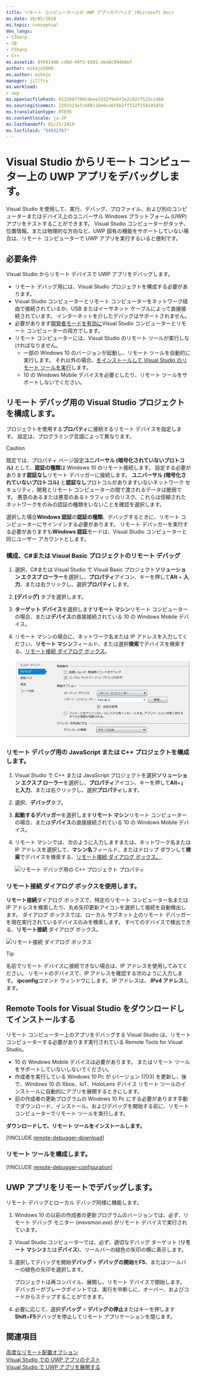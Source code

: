 ```yaml
---
title: リモート コンピューター上の UWP アプリのデバッグ |Microsoft Docs
ms.date: 10/05/2018
ms.topic: conceptual
dev_langs:
- CSharp
- VB
- FSharp
- C++
ms.assetid: 0f6814d6-cd0d-49f3-b501-dea8c094b8ef
author: mikejo5000
ms.author: mikejo
manager: jillfra
ms.workload:
- uwp
ms.openlocfilehash: 9125887789cdeee3152f9ebf3e2c82cf523cc468
ms.sourcegitcommit: 2193323efc608118e0ce6f6b2ff532f158245d56
ms.translationtype: MTE95
ms.contentlocale: ja-JP
ms.lasthandoff: 01/25/2019
ms.locfileid: "54932767"
---
```

# <a name="debug-uwp-apps-on-remote-machines-from-visual-studio"></a>Visual Studio からリモート コンピューター上の UWP アプリをデバッグします。
  
Visual Studio を使用して、実行、デバッグ、プロファイル、および別のコンピューターまたはデバイス上のユニバーサル Windows プラットフォーム (UWP) アプリをテストすることができます。 Visual Studio コンピューターがタッチ、位置情報、または物理的な方向など、UWP 固有の機能をサポートしていない場合は、リモート コンピューターで UWP アプリを実行するいると便利です。 

##  <a name="BKMK_Prerequisites"></a> 必要条件  

Visual Studio からリモート デバイスで UWP アプリをデバッグします。  
  
- リモート デバッグ用には、Visual Studio プロジェクトを構成する必要があります。
- Visual Studio コンピューターとリモート コンピューターをネットワーク経由で接続されているか、USB またはイーサネット ケーブルによって直接接続されています。 インターネットを介したデバッグはサポートされません。  
- 必要があります[開発者モードを有効に](/windows/uwp/get-started/enable-your-device-for-development)Visual Studio コンピューターとリモート コンピューターの両方でします。 
- リモート コンピューターには、Visual Studio のリモート ツールが実行しなければなりません。 
  - 一部の Windows 10 のバージョンが起動し、リモート ツールを自動的に実行します。 それ以外の場合、[をインストールして Visual Studio のリモート ツールを実行](#BKMK_download)します。
  - 10 の Windows Mobile デバイスを必要としたり、リモート ツールをサポートしないでください。 

##  <a name="BKMK_ConnectVS"></a> リモート デバッグ用の Visual Studio プロジェクトを構成します。
<a name="BKMK_DirectConnect"></a> プロジェクトを使用する**プロパティ**に接続するリモート デバイスを指定します。 設定は、プログラミング言語によって異なります。 

> [!CAUTION]
> 既定では、プロパティ ページ設定**ユニバーサル (暗号化されていないプロトコル)** として、**認証の種類**は Windows 10 のリモート接続します。 設定する必要があります**認証なし**リモート デバッガーに接続します。 **ユニバーサル (暗号化されていないプロトコル)** と**認証なし**プロトコルがありますいないネットワーク セキュリティ、開発とリモート コンピューターの間で渡されるデータは脆弱です。 悪意のあるまたは悪意のあるトラフィックのリスク、これらは信頼されたネットワークをのみの認証の種類をいないことを確認を選択します。 
>
>選択した場合**Windows 認証**の**認証の種類**、デバッグするときに、リモート コンピューターにサインインする必要があります。 リモート デバッガーを実行する必要がありますも**Windows 認証**モードは、Visual Studio コンピューターと同じユーザー アカウントとします。

###  <a name="BKMK_Choosing_the_remote_device_for_C__and_Visual_Basic_projects"></a> 構成、C#または Visual Basic プロジェクトのリモート デバッグ  

1. 選択、C#または Visual Studio で Visual Basic プロジェクト**ソリューション エクスプ ローラー**を選択し、**プロパティ**アイコン、キーを押して**Alt** + **入力**、または右クリックし、選択**プロパティ**します。
  
1.  **[デバッグ]** タブを選択します。  
  
1.  **ターゲット デバイス**を選択します**リモート マシン**リモート コンピューターの場合、または**デバイス**の直接接続されている 10 の Windows Mobile デバイス。  
  
1.  リモート マシンの場合に、ネットワーク名または IP アドレスを入力してください、**リモート マシン**フィールド、または選択**検索**でデバイスを検索する、[リモート接続 ダイアログ ボックス](#remote-connections)。 
    
    ![リモート デバッグ用のプロジェクトのプロパティを管理](../debugger/media/vsrun_managed_projprop_remote.png "デバッグ マネージ プロジェクトのプロパティ")  
    
###  <a name="BKMK_Choosing_the_remote_device_for_JavaScript_and_C___projects"></a> リモート デバッグ用の JavaScript または C++ プロジェクトを構成します。   
  
1.  Visual Studio で C++ または JavaScript プロジェクトを選択**ソリューション エクスプ ローラー**を選択し、**プロパティ**アイコン、キーを押して**Alt**+**」と入力**、または右クリックし、選択**プロパティ**します。
  
1.  選択、**デバッグ**タブ。  
  
3.  **起動するデバッガー**を選択します**リモート マシン**リモート コンピューターの場合、または**デバイス**の直接接続されている 10 の Windows Mobile デバイス。 
  
1.  リモート マシンでは、次のように入力しますまたは、ネットワーク名または IP アドレスを選択して、**マシン名**フィールド、またはドロップ ダウンして**検索**でデバイスを検索する、[リモート接続 ダイアログ ボックス。](#remote-connections). 

    ![リモート デバッグ用の C++ プロジェクト プロパティ](../debugger/media/vsrun_cpp_projprop_remote.png "C++ のデバッグ プロジェクト プロパティ")
    
### <a name="remote-connections"></a> リモート接続 ダイアログ ボックスを使用します。

**リモート接続**ダイアログ ボックスで、特定のリモート コンピューター名または IP アドレスを検索したり、丸め矢印更新アイコンを選択して接続を自動検出します。 ダイアログ ボックスでは、ローカル サブネット上のリモート デバッガーを現在実行されているデバイスのみを検索します。 すべてのデバイスで検出できる、**リモート接続** ダイアログ ボックス。 

 ![リモート接続 ダイアログ ボックス](../debugger/media/vsrun_selectremotedebuggerdlg.png "リモート接続 ダイアログ ボックス")  

>[!TIP]
>名前でリモート デバイスに接続できない場合は、IP アドレスを使用してみてください。 リモートのデバイスで、IP アドレスを確認する次のように入力します。 **ipconfig**コマンド ウィンドウにします。 IP アドレスは、 **IPv4 アドレス**します。  
    
## <a name="BKMK_download"></a> Remote Tools for Visual Studio をダウンロードしてインストールする

リモート コンピューター上のアプリをデバッグする Visual Studio は、リモート コンピューターする必要があります実行されている Remote Tools for Visual Studio。 

- 10 の Windows Mobile デバイスは必要があります。 またはリモート ツールをサポートしていないしないでください。 
- 作成者を実行している Windows 10 Pc が (バージョン 1703) を更新し、後で、Windows 10 の Xbox、IoT、HoloLens デバイス リモート ツールのインストールに自動的にアプリを展開するときにします。 
- 前の作成者の更新プログラムの Windows 10 Pc にする必要があります手動でダウンロード、インストール、およびデバッグを開始する前に、リモート コンピューターでリモート ツールを実行します。

**ダウンロードして、リモート ツールをインストールします。**

[!INCLUDE [remote-debugger-download](../debugger/includes/remote-debugger-download.md)]
  
### <a name="BKMK_setup"></a> リモート ツールを構成します。

[!INCLUDE [remote-debugger-configuration](../debugger/includes/remote-debugger-configuration.md)]  
  
##  <a name="BKMK_RunRemoteDebug"></a> UWP アプリをリモートでデバッグします。 

リモート デバッグとローカル デバッグ同様に機能します。 

1. Windows 10 の以前の作成者の更新プログラムのバージョンでは、必ず、リモート デバッグ モニター (*msvsmon.exe*) がリモート デバイスで実行されています。  
   
1. Visual Studio コンピューターでは、必ず、適切なデバッグ ターゲット (**リモート マシン**または**デバイス**)、ツールバーの緑色の矢印の横に表示します。 
   
1. 選択してデバッグを開始**デバッグ** > **デバッグの開始**を**F5**、またはツールバーの緑色の矢印を選択します。 
   
   プロジェクトは再コンパイル、展開し、リモート デバイスで開始します。 デバッガーがブレークポイントでは、実行を中断しに、オーバー、およびコードからステップすることができます。 
   
1. 必要に応じて、選択**デバッグ** > **デバッグの停止**またはキーを押します**Shift**+**F5**デバッグを停止してリモート アプリケーションを閉じます。
  
## <a name="see-also"></a>関連項目  
 [高度なリモート配置オプション](/windows/uwp/debug-test-perf/deploying-and-debugging-uwp-apps#advanced-remote-deployment-options)  
 [Visual Studio での UWP アプリのテスト](/visualstudio/test/create-and-run-unit-tests-for-a-store-app-in-visual-studio/)   
 [Visual Studio で UWP アプリを展開する](debugging-windows-store-and-windows-universal-apps.md)
